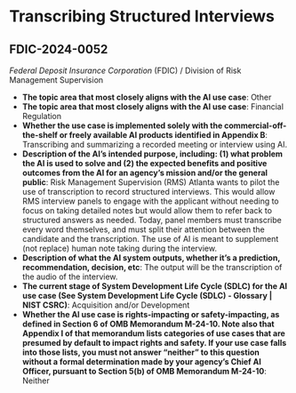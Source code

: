# Transcribing Structured Interviews
## FDIC-2024-0052
_Federal Deposit Insurance Corporation_ (FDIC) / Division of Risk Management Supervision


+ **The topic area that most closely aligns with the AI use case**: Other
+ **The topic area that most closely aligns with the AI use case**: Financial Regulation
+ **Whether the use case is implemented solely with the commercial-off-the-shelf or freely available AI products identified in Appendix B**: Transcribing and summarizing a recorded meeting or interview using AI.
+ **Description of the AI’s intended purpose, including: (1) what problem the AI is used to solve and (2) the expected benefits and positive outcomes from the AI for an agency’s mission and/or the general public**: Risk Management Supervision (RMS) Atlanta wants to pilot the use of transcription  to record structured interviews. This would allow RMS interview panels to engage with the applicant without needing to focus on taking detailed notes but would allow them to refer back to structured answers as needed. 
Today, panel members must transcribe every word themselves, and must split their attention between the candidate and the transcription. The use of AI is meant to supplement (not replace) human note taking during the interview.
+ **Description of what the AI system outputs, whether it’s a prediction, recommendation, decision, etc**: The output will be the  transcription of the audio of the interview.
+ **The current stage of System Development Life Cycle (SDLC) for the AI use case (See System Development Life Cycle (SDLC) - Glossary | NIST CSRC)**: Acquisition and/or Development
+ **Whether the AI use case is rights-impacting or safety-impacting, as defined in Section 6 of OMB Memorandum M-24-10. Note also that Appendix I of that memorandum lists categories of use cases that are presumed by default to impact rights and safety. If your use case falls into those lists, you must not answer “neither” to this question without a formal determination made by your agency’s Chief AI Officer, pursuant to Section 5(b) of OMB Memorandum M-24-10**: Neither